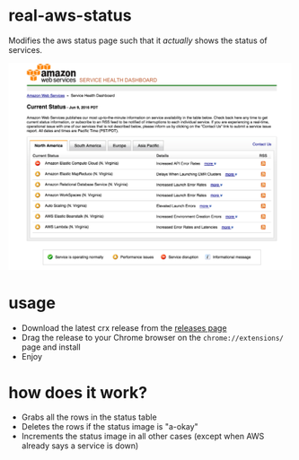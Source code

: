 # real-aws-status

Modifies the aws status page such that it *actually* shows the status of services.

![example](image.png)

# usage

- Download the latest crx release from the [releases page](https://github.com/josegonzalez/real-aws-status/releases)
- Drag the release to your Chrome browser on the `chrome://extensions/` page and install
- Enjoy

# how does it work?

- Grabs all the rows in the status table
- Deletes the rows if the status image is "a-okay"
- Increments the status image in all other cases (except when AWS already says a service is down)
